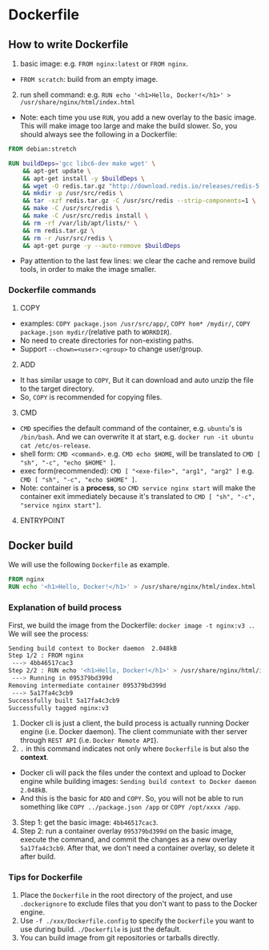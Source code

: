 # Dockerfile

## How to write Dockerfile

1. basic image: e.g. `FROM nginx:latest` or `FROM nginx`.

  - `FROM scratch`: build from an empty image.

2. run shell command: e.g. `RUN echo '<h1>Hello, Docker!</h1>' > /usr/share/nginx/html/index.html`

  - Note: each time you use `RUN`, you add a new overlay to the basic image. This will make image too large and make the build slower. So, you should always see the following in a Dockerfile:
  
  ```dockerfile
  FROM debian:stretch

  RUN buildDeps='gcc libc6-dev make wget' \
      && apt-get update \
      && apt-get install -y $buildDeps \
      && wget -O redis.tar.gz "http://download.redis.io/releases/redis-5.0.3.tar.gz" \
      && mkdir -p /usr/src/redis \
      && tar -xzf redis.tar.gz -C /usr/src/redis --strip-components=1 \
      && make -C /usr/src/redis \
      && make -C /usr/src/redis install \
      && rm -rf /var/lib/apt/lists/* \
      && rm redis.tar.gz \
      && rm -r /usr/src/redis \
      && apt-get purge -y --auto-remove $buildDeps
  ```
  
  - Pay attention to the last few lines: we clear the cache and remove build tools, in order to make the image smaller.

### Dockerfile commands

1. COPY

  - examples: `COPY package.json /usr/src/app/`, `COPY hom* /mydir/`, `COPY package.json mydir/`(relative path to `WORKDIR`).
  - No need to create directories for non-existing paths.
  - Support `--chown=<user>:<group>` to change user/group.

2. ADD

  - It has similar usage to `COPY`, But it can download and auto unzip the file to the target directory.
  - So, `COPY` is recommended for copying files.

3. CMD
 
  - `CMD` specifies the default command of the container, e.g. `ubuntu`'s is `/bin/bash`. And we can overwrite it at start, e.g. `docker run -it ubuntu cat /etc/os-release`.
  - shell form: `CMD <command>`. e.g. `CMD echo $HOME`, will be translated to `CMD [ "sh", "-c", "echo $HOME" ]`.
  - exec form(recommended): `CMD [ "<exe-file>", "arg1", "arg2" ]` e.g. `CMD [ "sh", "-c", "echo $HOME" ]`.
  - Note: container is a **process**, so `CMD service nginx start` will make the container exit immediately because it's translated to `CMD [ "sh", "-c", "service nginx start"]`.

4. ENTRYPOINT


## Docker build

We will use the following `Dockerfile` as example.
```dockerfile
FROM nginx
RUN echo '<h1>Hello, Docker!</h1>' > /usr/share/nginx/html/index.html
```

### Explanation of build process

First, we build the image from the Dockerfile: `docker image -t nginx:v3 .`. We will see the process:

```bash
Sending build context to Docker daemon  2.048kB
Step 1/2 : FROM nginx
 ---> 4bb46517cac3
Step 2/2 : RUN echo '<h1>Hello, Docker!</h1>' > /usr/share/nginx/html/index.html
 ---> Running in 095379bd399d
Removing intermediate container 095379bd399d
 ---> 5a17fa4c3cb9
Successfully built 5a17fa4c3cb9
Successfully tagged nginx:v3
```

1. Docker cli is just a client, the build process is actually running Docker engine (i.e. Docker daemon). The client communiate with ther server through `REST API` (i.e. `Docker Remote API`).
2. `.` in this command indicates not only where `Dockerfile` is but also the **context**.
  - Docker cli will pack the files under the context and upload to Docker engine while building images: `Sending build context to Docker daemon  2.048kB`.
  - And this is the basic for `ADD` and `COPY`. So, you will not be able to run something like `COPY ../package.json /app` or `COPY /opt/xxxx /app`.
3. Step 1: get the basic image: `4bb46517cac3`.
4. Step 2: run a container overlay `095379bd399d` on the basic image, execute the command, and commit the changes as a new overlay `5a17fa4c3cb9`. After that, we don't need a container overlay, so delete it after build.

### Tips for Dockerfile

1. Place the `Dockerfile` in the root directory of the project, and use `.dockerignore` to exclude files that you don't want to pass to the Docker engine.
2. Use `-f ./xxx/Dockerfile.config` to specify the `Dockerfile` you want to use during build. `./Dockerfile` is just the default.
3. You can build image from git repositories or tarballs directly.
